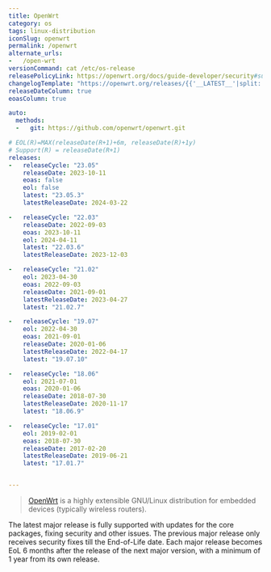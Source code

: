 ```yaml
---
title: OpenWrt
category: os
tags: linux-distribution
iconSlug: openwrt
permalink: /openwrt
alternate_urls:
-   /open-wrt
versionCommand: cat /etc/os-release
releasePolicyLink: https://openwrt.org/docs/guide-developer/security#support_status
changelogTemplate: "https://openwrt.org/releases/{{'__LATEST__'|split:'.'|pop|join:'.'}}/start"
releaseDateColumn: true
eoasColumn: true

auto:
  methods:
  -   git: https://github.com/openwrt/openwrt.git

# EOL(R)=MAX(releaseDate(R+1)+6m, releaseDate(R)+1y)
# Support(R) = releaseDate(R+1)
releases:
-   releaseCycle: "23.05"
    releaseDate: 2023-10-11
    eoas: false
    eol: false
    latest: "23.05.3"
    latestReleaseDate: 2024-03-22

-   releaseCycle: "22.03"
    releaseDate: 2022-09-03
    eoas: 2023-10-11
    eol: 2024-04-11
    latest: "22.03.6"
    latestReleaseDate: 2023-12-03

-   releaseCycle: "21.02"
    eol: 2023-04-30
    eoas: 2022-09-03
    releaseDate: 2021-09-01
    latestReleaseDate: 2023-04-27
    latest: "21.02.7"

-   releaseCycle: "19.07"
    eol: 2022-04-30
    eoas: 2021-09-01
    releaseDate: 2020-01-06
    latestReleaseDate: 2022-04-17
    latest: "19.07.10"

-   releaseCycle: "18.06"
    eol: 2021-07-01
    eoas: 2020-01-06
    releaseDate: 2018-07-30
    latestReleaseDate: 2020-11-17
    latest: "18.06.9"

-   releaseCycle: "17.01"
    eol: 2019-02-01
    eoas: 2018-07-30
    releaseDate: 2017-02-20
    latestReleaseDate: 2019-06-21
    latest: "17.01.7"


---
```


> [OpenWrt](https://openwrt.org/) is a highly extensible GNU/Linux distribution for embedded devices
> (typically wireless routers).

The latest major release is fully supported with updates for the core packages, fixing security and other issues.
The previous major release only receives security fixes till the End-of-Life date.
Each major release becomes EoL 6 months after the release
of the next major version, with a minimum of 1 year from its own release.
